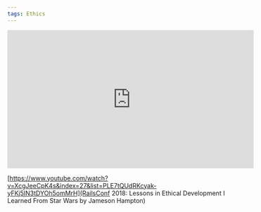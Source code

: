 ```yaml
---
tags: Ethics
---
```

<iframe width="560" height="315" src="https://www.youtube.com/embed/XcgJeeCpK4s" frameborder="0" allow="autoplay; encrypted-media" allowfullscreen></iframe>

[https://www.youtube.com/watch?v=XcgJeeCpK4s&index=27&list=PLE7tQUdRKcyak-yFKj5IN3tDYOh5omMrH](RailsConf 2018: Lessons in Ethical Development I Learned From Star Wars by Jameson Hampton)
